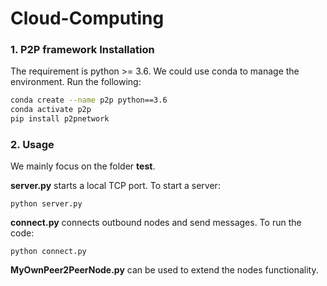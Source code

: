 # Cloud-Computing

### 1. P2P framework Installation

The requirement is python >= 3.6. We could use conda to manage the environment. Run the following:

```bash
conda create --name p2p python==3.6
conda activate p2p
pip install p2pnetwork
```

### 2. Usage

We mainly focus on the folder **test**.

**server.py** starts a local TCP port. To start a server:

`python server.py`

**connect.py** connects outbound nodes and send messages. To run the code:

`python connect.py`

**MyOwnPeer2PeerNode.py** can be used to extend the nodes functionality.

